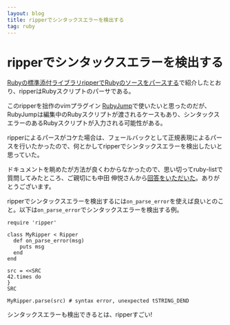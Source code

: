 ```yaml
---
layout: blog
title: ripperでシンタックスエラーを検出する
tag: ruby
---
```


# ripperでシンタックスエラーを検出する

[Rubyの標準添付ライブラリripperでRubyのソースをパースする](http://www.xmisao.com/2014/05/12/ruby-ripper.html)で紹介したとおり、ripperはRubyスクリプトのパーサである。

このripperを拙作のvimプラグイン [RubyJump](https://github.com/xmisao/rubyjump.vim)で使いたいと思ったのだが、RubyJumpは編集中のRubyスクリプトが渡されるケースもあり、シンタックスエラーのあるRubyスクリプトが入力される可能性がある。

ripperによるパースがコケた場合は、フェールバックとして正規表現によるパースを行いたかったので、何とかしてripperでシンタックスエラーを検出したいと思っていた。

ドキュメントを眺めたが方法が良くわからなかったので、思い切ってruby-listで質問してみたところ、ご親切にも中田 伸悦さんから[回答をいただいた](http://blade.nagaokaut.ac.jp/cgi-bin/scat.rb/ruby/ruby-list/49823)。ありがとうございます。

ripperでシンタックスエラーを検出するには`on_parse_error`を使えば良いとのこと。以下は`on_parse_error`でシンタックスエラーを検出する例。

~~~~
require 'ripper'

class MyRipper < Ripper
  def on_parse_error(msg)
    puts msg
  end
end

src = <<SRC
42.times do
}
SRC

MyRipper.parse(src) # syntax error, unexpected tSTRING_DEND
~~~~

シンタックスエラーも検出できるとは、ripperすごい!
